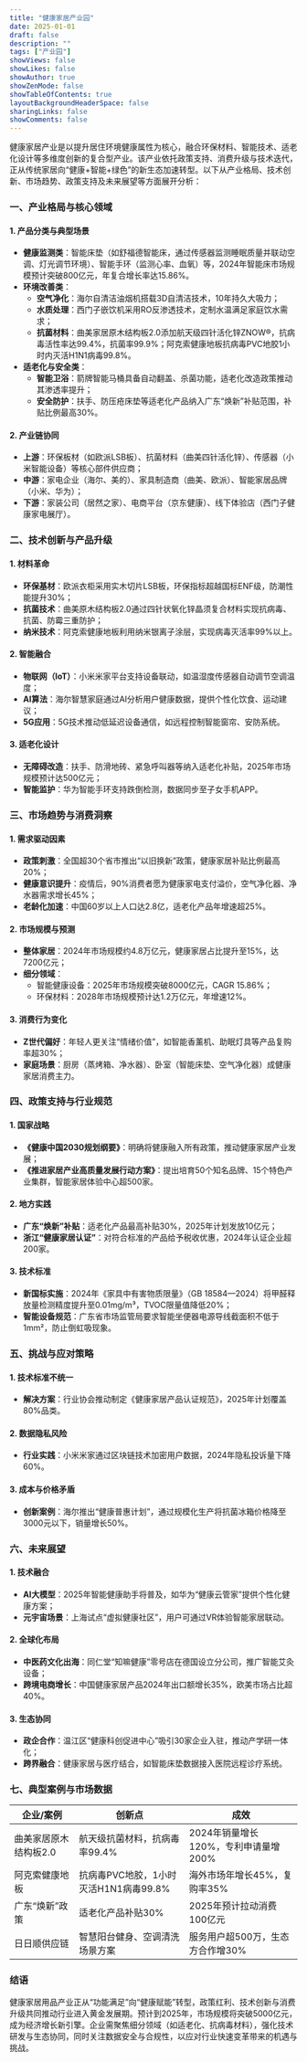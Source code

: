 ```yaml
---
title: "健康家居产业园"
date: 2025-01-01
draft: false
description: ""
tags: ["产业园"]
showViews: false
showLikes: false
showAuthor: true
showZenMode: false
showTableOfContents: true
layoutBackgroundHeaderSpace: false
sharingLinks: false
showComments: false
---
```


健康家居产业是以提升居住环境健康属性为核心，融合环保材料、智能技术、适老化设计等多维度创新的复合型产业。该产业依托政策支持、消费升级与技术迭代，正从传统家居向“健康+智能+绿色”的新生态加速转型。以下从产业格局、技术创新、市场趋势、政策支持及未来展望等方面展开分析：

### 一、产业格局与核心领域
#### 1. **产品分类与典型场景**
- **健康监测类**：智能床垫（如舒福德智能床，通过传感器监测睡眠质量并联动空调、灯光调节环境）、智能手环（监测心率、血氧）等，2024年智能床市场规模预计突破800亿元，年复合增长率达15.86%。
- **环境改善类**：
  - **空气净化**：海尔自清洁油烟机搭载3D自清洁技术，10年持久大吸力；
  - **水质处理**：西门子嵌饮机采用RO反渗透技术，定制水温满足家庭饮水需求；
  - **抗菌材料**：曲美家居原木结构板2.0添加航天级四针活化锌ZNOW®，抗病毒活性率达99.4%，抗菌率99.9%；阿克索健康地板抗病毒PVC地胶1小时内灭活H1N1病毒99.8%。
- **适老化与安全类**：
  - **智能卫浴**：箭牌智能马桶具备自动翻盖、杀菌功能，适老化改造政策推动其渗透率提升；
  - **安全防护**：扶手、防压疮床垫等适老化产品纳入广东“焕新”补贴范围，补贴比例最高30%。

#### 2. **产业链协同**
- **上游**：环保板材（如欧派LSB板）、抗菌材料（曲美四针活化锌）、传感器（小米智能设备）等核心部件供应商；
- **中游**：家电企业（海尔、美的）、家具制造商（曲美、欧派）、智能家居品牌（小米、华为）；
- **下游**：家装公司（居然之家）、电商平台（京东健康）、线下体验店（西门子健康家电展厅）。

### 二、技术创新与产品升级
#### 1. **材料革命**
- **环保基材**：欧派衣柜采用实木切片LSB板，环保指标超越国标ENF级，防潮性能提升30%；
- **抗菌技术**：曲美原木结构板2.0通过四针状氧化锌晶须复合材料实现抗病毒、抗菌、防霉三重防护；
- **纳米技术**：阿克索健康地板利用纳米银离子涂层，实现病毒灭活率99%以上。

#### 2. **智能融合**
- **物联网（IoT）**：小米米家平台支持设备联动，如温湿度传感器自动调节空调温度；
- **AI算法**：海尔智慧家庭通过AI分析用户健康数据，提供个性化饮食、运动建议；
- **5G应用**：5G技术推动低延迟设备通信，如远程控制智能窗帘、安防系统。

#### 3. **适老化设计**
- **无障碍改造**：扶手、防滑地砖、紧急呼叫器等纳入适老化补贴，2025年市场规模预计达500亿元；
- **智能监护**：华为智能手环支持跌倒检测，数据同步至子女手机APP。

### 三、市场趋势与消费洞察
#### 1. **需求驱动因素**
- **政策刺激**：全国超30个省市推出“以旧换新”政策，健康家居补贴比例最高20%；
- **健康意识提升**：疫情后，90%消费者愿为健康家电支付溢价，空气净化器、净水器需求增长45%；
- **老龄化加速**：中国60岁以上人口达2.8亿，适老化产品年增速超25%。

#### 2. **市场规模与预测**
- **整体家居**：2024年市场规模约4.8万亿元，健康家居占比提升至15%，达7200亿元；
- **细分领域**：
  - 智能健康设备：2025年市场规模突破8000亿元，CAGR 15.86%；
  - 环保材料：2028年市场规模预计达1.2万亿元，年增速12%。

#### 3. **消费行为变化**
- **Z世代偏好**：年轻人更关注“情绪价值”，如智能香薰机、助眠灯具等产品复购率超30%；
- **家庭场景**：厨房（蒸烤箱、净水器）、卧室（智能床垫、空气净化器）成健康家居消费主力。

### 四、政策支持与行业规范
#### 1. **国家战略**
- **《健康中国2030规划纲要》**：明确将健康融入所有政策，推动健康家居产业发展；
- **《推进家居产业高质量发展行动方案》**：提出培育50个知名品牌、15个特色产业集群，智能家居体验中心超500家。

#### 2. **地方实践**
- **广东“焕新”补贴**：适老化产品最高补贴30%，2025年计划发放10亿元；
- **浙江“健康家居认证”**：对符合标准的产品给予税收优惠，2024年认证企业超200家。

#### 3. **技术标准**
- **新国标实施**：2024年《家具中有害物质限量》（GB 18584—2024）将甲醛释放量检测精度提升至0.01mg/m³，TVOC限量值降低20%；
- **智能设备规范**：广东省市场监管局要求智能坐便器电源导线截面积不低于1mm²，防止倒虹吸现象。

### 五、挑战与应对策略
#### 1. **技术标准不统一**
- **解决方案**：行业协会推动制定《健康家居产品认证规范》，2025年计划覆盖80%品类。

#### 2. **数据隐私风险**
- **行业实践**：小米米家通过区块链技术加密用户数据，2024年隐私投诉量下降60%。

#### 3. **成本与价格矛盾**
- **创新案例**：海尔推出“健康普惠计划”，通过规模化生产将抗菌冰箱价格降至3000元以下，销量增长50%。

### 六、未来展望
#### 1. **技术融合**
- **AI大模型**：2025年智能健康助手将普及，如华为“健康云管家”提供个性化健康方案；
- **元宇宙场景**：上海试点“虚拟健康社区”，用户可通过VR体验智能家居联动。

#### 2. **全球化布局**
- **中医药文化出海**：同仁堂“知嘛健康”零号店在德国设立分公司，推广智能艾灸设备；
- **跨境电商增长**：中国健康家居产品2024年出口额增长35%，欧美市场占比超40%。

#### 3. **生态协同**
- **政企合作**：温江区“健康科创促进中心”吸引30家企业入驻，推动产学研一体化；
- **跨界融合**：健康家居与医疗结合，如智能床垫数据接入医院远程诊疗系统。

### 七、典型案例与市场数据
| **企业/案例**       | **创新点**                                | **成效**                          |
|---------------------|------------------------------------------|-----------------------------------|
| 曲美家居原木结构板2.0 | 航天级抗菌材料，抗病毒率99.4%            | 2024年销量增长120%，专利申请量增200% |
| 阿克索健康地板       | 抗病毒PVC地胶，1小时灭活H1N1病毒99.8%    | 海外市场年增长45%，复购率35%      |
| 广东“焕新”政策      | 适老化产品补贴30%                        | 2025年预计拉动消费100亿元      |
| 日日顺供应链        | 智慧阳台健身、空调清洗场景方案            | 服务用户超500万，生态方合作增30%|

### 结语
健康家居用品产业正从“功能满足”向“健康赋能”转型，政策红利、技术创新与消费升级共同推动行业进入黄金发展期。预计到2025年，市场规模将突破5000亿元，成为经济增长新引擎。企业需聚焦细分领域（如适老化、抗病毒材料），强化技术研发与生态协同，同时关注数据安全与合规性，以应对行业快速变革带来的机遇与挑战。